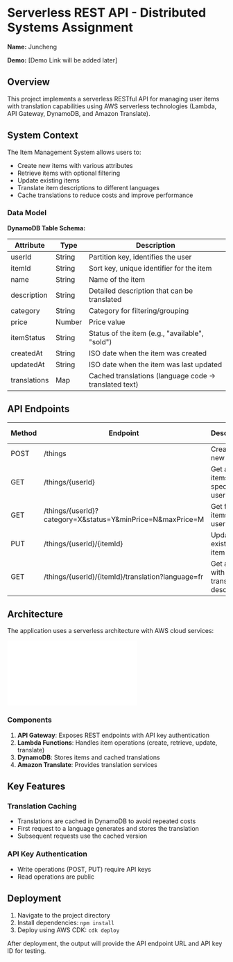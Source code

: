 # Serverless REST API - Distributed Systems Assignment

__Name:__ Juncheng

__Demo:__ [Demo Link will be added later]

## Overview

This project implements a serverless RESTful API for managing user items with translation capabilities using AWS serverless technologies (Lambda, API Gateway, DynamoDB, and Amazon Translate).

## System Context

The Item Management System allows users to:

- Create new items with various attributes
- Retrieve items with optional filtering
- Update existing items
- Translate item descriptions to different languages
- Cache translations to reduce costs and improve performance

### Data Model

**DynamoDB Table Schema:**

| Attribute | Type | Description |
|-----------|------|-------------|
| userId | String | Partition key, identifies the user |
| itemId | String | Sort key, unique identifier for the item |
| name | String | Name of the item |
| description | String | Detailed description that can be translated |
| category | String | Category for filtering/grouping |
| price | Number | Price value |
| itemStatus | String | Status of the item (e.g., "available", "sold") |
| createdAt | String | ISO date when the item was created |
| updatedAt | String | ISO date when the item was last updated |
| translations | Map | Cached translations (language code → translated text) |

## API Endpoints

| Method | Endpoint | Description | Auth Required |
|--------|----------|-------------|--------------|
| POST | /things | Create a new item | API Key |
| GET | /things/{userId} | Get all items for a specific user | No |
| GET | /things/{userId}?category=X&status=Y&minPrice=N&maxPrice=M | Get filtered items for a user | No |
| PUT | /things/{userId}/{itemId} | Update an existing item | API Key |
| GET | /things/{userId}/{itemId}/translation?language=fr | Get an item with translated description | No |

## Architecture

The application uses a serverless architecture with AWS cloud services:

![Architecture Diagram](images/architecture-diagram.txt)

### Components

1. **API Gateway**: Exposes REST endpoints with API key authentication
2. **Lambda Functions**: Handles item operations (create, retrieve, update, translate)
3. **DynamoDB**: Stores items and cached translations
4. **Amazon Translate**: Provides translation services

## Key Features

### Translation Caching

- Translations are cached in DynamoDB to avoid repeated costs
- First request to a language generates and stores the translation
- Subsequent requests use the cached version

### API Key Authentication

- Write operations (POST, PUT) require API keys
- Read operations are public

## Deployment

1. Navigate to the project directory
2. Install dependencies: `npm install`
3. Deploy using AWS CDK: `cdk deploy`

After deployment, the output will provide the API endpoint URL and API key ID for testing.



